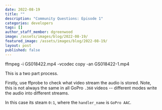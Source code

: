 ```yaml
---
date: 2022-08-19
title: ""
description: "Community Questions: Episode 1"
categories: developers
tags: []
author_staff_member: dgreenwood
image: /assets/images/blog/2022-08-19/
featured_image: /assets/images/blog/2022-08-19/
layout: post
published: false
---
```







ffmpeg -i GS018422.mp4 -vcodec copy -an GS018422-1.mp4


This is a two part process.

Firstly, use ffprobe to check what video stream the audio is stored. Note, this is not always the same in all GoPro `.360` videos -- different modes write the audio into different streams.



In this case its steam `0:1`, where the `handler_name` is `GoPro AAC`.

